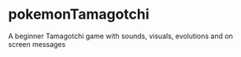 # pokemonTamagotchi
A beginner Tamagotchi game with sounds, visuals, evolutions and on screen messages
